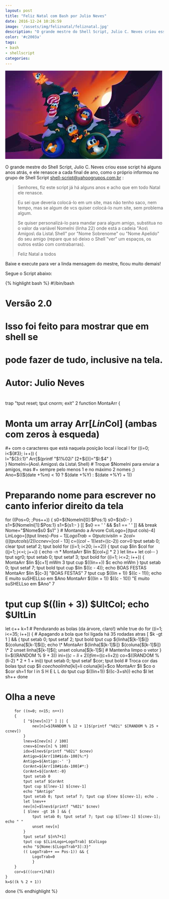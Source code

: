 ```yaml
---
layout: post
title: "Feliz Natal com Bash por Julio Neves"
date: 2016-12-24 10:26:59
image: '/assets/img/feliznatal/feliznatal.jpg'
description: "O grande mestre do Shell Script, Julio C. Neves criou esse script há alguns anos atrás, e ele renasce a cada final de ano, como o próprio informou no grupo de Shell Script."
color: '#c2003a'
tags:
- bash
- shellscript
categories:
---
```


![Feliz Natal](/assets/img/feliznatal/feliznatal.jpg)

O grande mestre do Shell Script, Julio C. Neves criou esse script há alguns anos atrás, e ele renasce a cada final de ano, como o próprio informou no grupo de Shell Script <shell-script@yahoogrupos.com.br> :


> Senhores, fiz este script já há alguns anos e acho que em todo Natal ele renasce.
> 
>Eu sei que deveria colocá-lo em um site, mas não tenho saco, nem tempo, mas se algum de vcs quiser colocá-lo num site, sem problema algum.
> 
>Se quiser personalizá-lo para mandar para algum amigo, substitua no o valor da variável NomeIni (linha 22) onde está a cadeia "Aos\ Amigos\ da Lista\ Shell" por "Nome Sobrenome" ou "Nome Apelido" do seu amigo (repare que só deixo o Shell "ver" um espaços, os outros estão com contrabarras).
> 
> Feliz Natal a todos

Baixe e execute para ver a linda mensagem do mestre, ficou muito demais!

Segue o Script abaixo:

{% highlight bash %}
#!/bin/bash
# Versão 2.0
# Isso foi feito para mostrar que em shell se
# pode fazer de tudo, inclusive na tela.
#
# Autor: Julio Neves
#

trap "tput reset; tput cnorm; exit" 2
function MontaArr
{
#  Monta um array Arr[$Lin$Col] (ambas com zeros à esqueda) 
#+ com o caracteres que está naquela posição
    local i
    local l
    for ((i=0; i<${#3}; i++))
    {   
        l="${3:i:1}"
        Arr[$(printf "$1%02i" $[$2+$i])]="$l:$4"
    }   
}
NomeIni=(Aos\ Amigos\ da Lista\ Shell) #  Troque $NomeIni para enviar a amigos, mas 
                                       #+ sempre pelo menos 1 e no máximo 2 nomes ;)
Ano=$(($(date +%m) < 10 ? $(date +%Y) : $(date +%Y) + 1)) 

# Preparando nome para escrever no canto inferior direito da tela
for ((Pos=0; ;Pos++))
{
    s0=${NomeIni[0]:$Pos:1}
    s0=${s0:- }
    s1=${NomeIni[1]:$Pos:1}
    s1=${s1:- }
    [[ $s0 == ' ' && $s1 == ' ' ]] && break
    Nome="$Nome$s0 $s1"
}
                 # Montando a Árvore
ColLogo=$[$(tput cols)-4]
LinLogo=$[$(tput lines)-$Pos-1]
LogoTrab=0
tput civis
lin=2
col=$(($(tput cols) / 2))
ccnev=$[col - 13]
c=$((col-1))
est=$((c-2))
cor=0
tput setab 0; clear
tput setaf 2; tput bold
for ((i=1; i<20; i+=2))
{
    tput cup $lin $col
    for ((j=1; j<=i; j++))
    {
        echo -n \*
        MontaArr $lin $[col+j] \* 2
    }
    let lin++
    let col--
}
tput sgr0; tput setab 0; tput setaf 3; tput bold
for ((i=1; i<=2; i++))
{
    MontaArr $lin $[c+1] mWm 3
    tput cup $((lin++)) $c
    echo mWm
}
tput setab 0; tput setaf 7; tput bold
tput cup $lin $((c - 4)); echo BOAS FESTAS
MontaArr $lin $[c-3] "BOAS FESTAS" 7
tput cup $((lin + 1)) $((c - 11)); echo E muito suSHELLso em $Ano
MontaArr $((lin + 1)) $((c - 10)) "E muito suSHELLso em $Ano" 7
# tput cup $((lin + 3)) $UltCol; echo $UltLin
let c++
k=1
                   # Pendurando as bolas (da árvore, claro!)
while true
do
    for ((i=1; i<=35; i++))
    {
                   # Apagando a bola que foi ligada há 35 rodadas atras
        [ $k -gt 1 ] && {
            tput setab 0; tput setaf 2; tput bold
            tput cup ${linha[$[k-1]$i]} ${coluna[$[k-1]$i]}; echo \*
            MontaArr ${linha[$[k-1]$i]} ${coluna[$[k-1]$i]} \* 2
            unset linha[$[k-1]$i]; unset coluna[$[k-1]$i]  # Mantenha limpo o vetor
            }
        li=$((RANDOM % 9 + 3))
        ini=$((c-li+2))
        fim=$((c+li+2))
        co=$((RANDOM % (li-2) * 2 + 1 + ini))
        tput setab 0; tput setaf $cor; tput bold   # Troca cor das bolas
        tput cup $li $co
        echo o
        linha[$k$i]=$li
        coluna[$k$i]=$co
        MontaArr $li $co o $cor
        sh=1
        for l in S H E L L
        do
            tput cup $((lin+1)) $((c-3+sh))
            echo $l
            let sh++
        done
# Olha a neve
        for ((n=0; n<15; n++))
        {
            [ "${nev[n]}" ] || {
                nev[n]=$[RANDOM % 12 + 1]$(printf "%02i" $[RANDOM % 25 + ccnev])
            }
            lnev=$[nev[n] / 100]
            cnev=$[nev[n] % 100]
            idx=$lnev$(printf "%02i" $cnev)
            Antigo=${Arr[10#$idx-100]%:*}
            Antigo=${Antigo:-' '}
            CorAnt=${Arr[10#$idx-100]#*:}
            CorAnt=${CorAnt:-0}
            tput setab 0
            tput setaf $CorAnt
            tput cup $[lnev-1] $[cnev-1]
            echo "$Antigo"
            tput setab 0; tput setaf 7; tput cup $lnev $[cnev-1]; echo .
            let lnev++
            nev[n]=$lnev$(printf "%02i" $cnev)
            [ $lnev -gt 16 ] && {
                tput setab 0; tput setaf 7; tput cup $[lnev-1] $[cnev-1]; echo " "
                unset nev[n]
            }
            tput setaf $[n%7+1]
            tput cup $[LinLogo+LogoTrab] $ColLogo
            echo "${Nome:$[LogoTrab*3]:3}"
            (( LogoTrab++ == Pos-1)) && {
                LogoTrab=0
                }
        }
        cor=$(((cor+1)%8))
    }
    k=$((k % 2 + 1))
done
{% endhighlight %}

<script async src="https://pagead2.googlesyndication.com/pagead/js/adsbygoogle.js"></script>

<!-- Informat -->
<ins class="adsbygoogle"
 style="display:block"
 data-ad-client="ca-pub-2838251107855362"
 data-ad-slot="2327980059"
 data-ad-format="auto"
 data-full-width-responsive="true"></ins>

<script>
(adsbygoogle = window.adsbygoogle || []).push({});
</script>

